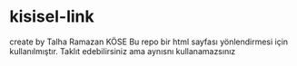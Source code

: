 # kisisel-link  
create by Talha Ramazan KÖSE
Bu repo bir html sayfası yönlendirmesi için kullanılmıştır.
Taklıt edebilirsiniz ama aynısnı kullanamazsınız
